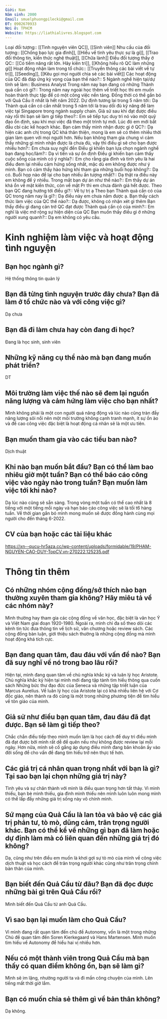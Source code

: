 ```yaml
---
Giới: Nam
Năm sinh: 2000
Email: smuelphuongpilecki@gmail.com
ĐT: 0902670933
Nơi ở: TPHCM
Website: https://liathialivres.blogspot.com
---
```



Loại đối tượng:: [[Tình nguyện viên QC]], [[Sinh viên]]
Nhu cầu của đối tượng:: [[Chống bạo lực gia đình]], [[Hiểu về tình yêu thực sự là gì]], [[Trao đổi thông tin, kiến thức nghệ thuật]], [[Chữa lành]]
Điều đối tượng thấy ở QC:: [[Có tiềm năng rất lớn. Hãy kiên trì]], [[Không hiểu rõ QC làm những gì]] 
Hoạt động nhận làm trong tổ chức:: [[Truyền thông các bài viết về tự trị]], [[Seeding]], [[Kêu gọi mọi người chia sẻ các bài viết]]
Các hoạt động của QC đã đáp ứng kỳ vọng của bạn thế nào?:: 5
Ngành nghề hiện tại/dự tính sẽ làm:: Business Analyst
Trong năm nay bạn đang có những Thành quả cần có gì?:: Trong năm nay ngoài học thêm về triết học thì em muốn hoàn thành thực tập để có một công việc nền tảng. Đồng thời có thể gắn bó với Quả Cầu ít nhất là hết năm 2022.
Dự định tương lai trong 5 năm tới:: Dạ Thành quả cần có cần nhất trong 5 năm tới là trau dồi đủ kỹ năng để làm việc tại Singapore trong ngành supply chain.
Giả sử sau khi đạt được điều này rồi thì bạn sẽ làm gì tiếp theo?:: Em sẽ tiếp tục duy trì nó vào một quỹ đạo ổn định, sau khi mọi việc đã theo một trình tự mới. Lúc đó em mới bắt đầu cbi các kế hoạch khác.
Bạn cảm thấy mình nhận được gì ở QC?:: Dạ hiện các anh chị trong QC khá thân thiện, mong là em sẽ có thêm nhiều thời gian làm quen với mọi người hơn.
Nếu bạn không tham gia chung vì cảm thấy những gì mình nhận được là chưa đủ, vậy thì điều gì sẽ cho bạn được nhiều hơn?:: Em chưa suy nghĩ đến
Điều gì khiến bạn lựa chọn ngành nghề bạn đang học/làm?:: Dạ vì tiền và sự ổn định
Điều gì khiến bạn cảm thấy cuộc sống của mình có ý nghĩa?:: Em cho rằng gia đình và tình yêu là hai điều đem lại nhiều cảm hứng sống nhất, mặc dù em không được như ý mình.
Bạn có cảm thấy hào hứng khi tham gia những buổi họp không?:: Dạ có.
Buổi họp nào để lại cho bạn nhiều ấn tượng nhất?:: Dạ thật ra điều này em không để ý nhiều.
Trong mắt bạn dự án như thế nào?:: Em thấy dự án khá ổn về mặt kiến thức, còn về mặt Pr thì em chưa đánh giá hết được.
Theo bạn QC đang hướng tới điều gì?:: Về tự trị ạ
Theo bạn Thành quả cần có của QC trong năm nay là gì?:: Dạ điều này em chưa nắm được ạ.
Bạn thấy cách thức làm việc của QC thế nào?:: Dạ được, không có nhận xét gì thêm
Bạn thấy điều gì đang cản trở QC đạt được Thành quả cần có của mình?:: Em nghĩ là việc mở rộng sự hiện diện của QC 
Bạn muốn thấy điều gì ở những người xung quanh?:: Dạ em không có yêu cầu.

# Kinh nghiệm làm việc và hoạt động tình nguyện
## Bạn học ngành gì?
Hệ thống thông tin quản lý

## Bạn đã từng tình nguyện trước đây chưa? Bạn đã làm ở tổ chức nào và với công việc gì?
Dạ chưa

## Bạn đã đi làm chưa hay còn đang đi học?
Đang là học sinh, sinh viên

## Những kỹ năng cụ thể nào mà bạn đang muốn phát triển?
DT

## Môi trường làm việc thế nào sẽ đem lại nguồn năng lượng và cảm hứng làm việc cho bạn nhất?
Mình không phải là một con người quá năng động và lúc nào cũng tràn đầy năng lượng sôi nổi nên một môi trường không cạnh tranh mạnh, ít sự ồn ào và đề cao công việc đặc biệt là hoạt động cá nhân sẽ là một ưu tiên.

## Bạn muốn tham gia vào các tiểu ban nào?
Dịch thuật

## Khi nào bạn muốn bắt đầu? Bạn có thể làm bao nhiêu giờ một tuần? Bạn có thể báo cáo công việc vào ngày nào trong tuần? Bạn muốn làm việc tới khi nào?
Dạ lúc nào cũng sẽ sẵn sàng. Trong vòng một tuần có thể cao nhất là 8 tiếng với một tiếng mỗi ngày và hạn báo cáo công việc sẽ là tối t6 hàng tuần. Về thời gian gắn bó mình mong muốn sẽ được đồng hành cùng mọi người cho đến tháng 6-2022.

## CV của bạn hoặc các tài liệu khác
https://xn--qucu-hr5aza.cc/wp-content/uploads/formidable/19/PHAM-NGUYEN-CAO-DUY-TopCV.vn-270222.125235.pdf

# Thông tin thêm
## Có những nhóm cộng đồng/sở thích nào bạn thường xuyên tham gia không? Hãy miêu tả về các nhóm này?
Mình thường hay tham gia các cộng đồng về văn học, đặc biệt là văn học Ý và Việt Nam giai đoạn 1920-1980. Ngoài ra, mình chỉ đa số theo dõi các kênh tin tức đưa thông tin về lịch sử, văn chương hoặc review sách. Các cộng đồng bàn luận, giới thiệu sách thường là những cộng đồng mà mình hoạt động khá tích cực.

## Bạn đang quan tâm, đau đáu với vấn đề nào? Bạn đã suy nghĩ về nó trong bao lâu rồi?
Hiện tại, mình đang quan tâm về chủ nghĩa khắc kỷ và luân lý học Aristote. Chủ nghĩa khắc kỷ hiện tại mình mới đang tập tành tìm hiểu thông qua cuốn sách Những bức thư đạo đức của Seneca và những tập triết luận của Marcus Aurelius. Về luân lý học của Aristote lại có khá nhiều liên hệ với Cơ đốc giáo, nên thành ra đó cũng là một trong những phương tiện để tìm hiểu về tôn giáo của mình.

## Giả sử như điều bạn quan tâm, đau đáu đã đạt được. Bạn sẽ làm gì tiếp theo?
Chắc chắn điều tiếp theo mình muốn làm là học cách để duy trì điều mình đã đạt được bởi mình rất dễ để quên nếu như không được review lại mỗi ngày. Hơn nữa, mình sẽ cố gắng áp dụng điều mình đang băn khoăn ấy vào đời sống để cho vấn đề đang tìm hiểu trở nên thực tế hơn.

## Các giá trị cá nhân quan trọng nhất với bạn là gì? Tại sao bạn lại chọn những giá trị này?
Tình yêu và sự chân thành với mình là điều quan trọng hơn tất thảy. Vì mình thiếu, bạn bè mình thiếu, gia đình mình thiếu nên mình luôn luôn mong mình có thể lấp đầy những giá trị sống này vô chính mình.

## Sứ mạng của Quả Cầu là lan tỏa và bảo vệ các giá trị **phản tư, tò mò, dũng cảm, trân trọng người khác**. Bạn có thể kể về những gì bạn đã làm hoặc dự định làm mà có liên quan đến những giá trị đó không?
Dạ, cũng như trên điều em muốn là khơi gợi sự tò mò của mình về công việc dịch thuật và học cách để trân trọng người khác cũng như trân trọng chính bản thân của mình.

## Bạn biết đến Quả Cầu từ đâu? Bạn đã đọc được những bài gì trên Quả Cầu rồi?
Mình biết đến Quả Cầu từ anh Quả Cầu.

## Vì sao bạn lại muốn làm cho Quả Cầu?
Vì mình đang rất quan tâm đến chủ đề Autonomy, vốn là một trong những Chủ đề quan tâm đến Soren Kierkegaard và Hans Martensen. Mình muốn tìm hiều về Autonomy để hiểu hai vị nhiều hơn.

## Nếu có một thành viên trong Quả Cầu mà bạn thấy có quan điểm không ổn, bạn sẽ làm gì?
Mình sẽ im lặng, nhường người ta và đi mần công chuyện của mình. Lên tiếng mất thời giờ lắm.

## Bạn có muốn chia sẻ thêm gì về bản thân không?
Dạ không.